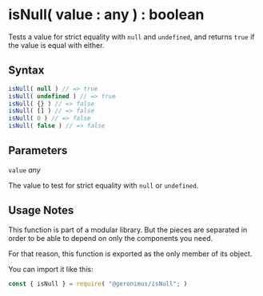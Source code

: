 # isNull( value : any ) : boolean

Tests a value for strict equality with `null` and `undefined`, and returns `true` if the value is equal with either.

## Syntax

```javascript
isNull( null ) // => true
isNull( undefined ) // => true
isNull( {} ) // => false
isNull( [] ) // => false
isNull( 0 ) // => false
isNull( false ) // => false
```

## Parameters

`value` *any*

The value to test for strict equality with `null` or `undefined`.

## Usage Notes

This function is part of a modular library. But the pieces are separated in order to be able to depend on only the components you need.

For that reason, this function is exported as the only member of its object.

You can import it like this:

```javascript
const { isNull } = require( "@geronimus/isNull"; )
```

